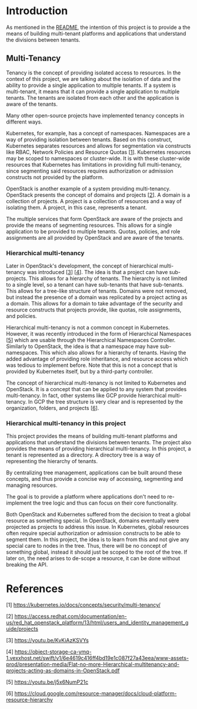 Introduction
============

As mentioned in the [README](../README/md), the intention of this project is to
provide a the means of building multi-tenant platforms and applications that
understand the divisions between tenants.

## Multi-Tenancy

Tenancy is the concept of providing isolated access to resources. In the context of
this project, we are talking about the isolation of data and the ability to provide
a single application to multiple tenants. If a system is multi-tenant, it means that
it can provide a single application to multiple tenants. The tenants are isolated
from each other and the application is aware of the tenants.

Many other open-source projects have implemented tenancy concepts in different ways.

Kubernetes, for example, has a concept of namespaces. Namespaces are a way of
providing isolation between tenants. Based on this construct, Kubernetes separates
resources and allows for segmentation via constructs like RBAC, Network Policies and
Resource Quotas [[1](https://kubernetes.io/docs/concepts/security/multi-tenancy/)].
Kubernetes resources may be scoped to namespaces or cluster-wide.
It is with these cluster-wide resources that Kubernetes has limitations in providing
full multi-tenancy, since segmenting said resources requires authorization or 
admission constructs not provided by the platform.

OpenStack is another example of a system providing multi-tenancy. OpenStack presents
the concept of domains and projects
[[2](https://access.redhat.com/documentation/en-us/red_hat_openstack_platform/13/html/users_and_identity_management_guide/projects)].
A domain is a collection of projects. A project is a collection of resources and a way
of isolating them. A project, in this case, represents a tenant.

The multiple services that form OpenStack are aware of the projects and provide the
means of segmenting resources. This allows for a single application to be provided
to multiple tenants. Quotas, policies, and role assignments are all provided by
OpenStack and are aware of the tenants.

### Hierarchical multi-tenancy

Later in OpenStack's development, the concept of hierarchical multi-tenancy was
introduced
[[3](https://youtu.be/KvKiAzKSVYs)]
[[4](https://object-storage-ca-ymq-1.vexxhost.net/swift/v1/6e4619c416ff4bd19e1c087f27a43eea/www-assets-prod/presentation-media/Flat-no-more-Hierarchical-multitenancy-and-projects-acting-as-domains-in-OpenStack.pdf)].
The idea is that a project can have sub-projects. This allows for a
hierarchy of tenants. The hierarchy is not limited to a single level, so a tenant
can have sub-tenants that have sub-tenants. This allows for a tree-like structure
of tenants. Domains were not removed, but instead the presence of a domain
was replicated by a project acting as a domain. This allows for a domain to take
advantage of the security and resource constructs that projects provide, like quotas,
role assignments, and policies.

Hierarchical multi-tenancy is not a common concept in Kubernetes. However, it was
recently introduced in the form of Hierarchical Namespaces
[[5](https://youtu.be/j5x6NumP21c)] which are usable through the Hierarchical
Namespaces Controller. Similarly to OpenStack, the idea is that a namespace may
have sub-namespaces. This which also allows for a hierarchy of tenants. Having
the added advantage of providing role inheritance, and resource access which was
tedious to implement before. Note that this is not a concept that is provided by
Kubernetes itself, but by a third-party controller.

The concept of hierarchical multi-tenancy is not limited to Kubernetes and OpenStack.
It is a concept that can be applied to any system that provides multi-tenancy.
In fact, other systems like GCP provide hierarchical multi-tenancy. In GCP the tree
structure is very clear and is represented by the organization, folders, and projects 
[[6](https://cloud.google.com/resource-manager/docs/cloud-platform-resource-hierarchy)].

### Hierarchical multi-tenancy in this project

This project provides the means of building multi-tenant platforms and applications
that understand the divisions between tenants. The project also provides the means
of providing hierarchical multi-tenancy. In this project, a tenant is represented as
a directory. A directory tree is a way of representing the hierarchy of tenants.

By centralizing tree management, applications can be built around these concepts,
and thus provide a concise way of accessing, segmenting and managing resources.

The goal is to provide a platform where applications don't need to re-implement
the tree logic and thus can focus on their core functionality.

Both OpenStack and Kubernetes suffered from the decision to treat a global resource
as something special. In OpenStack, domains eventually were projected as projects
to address this issue. In Kubernetes, global resources often require special
authorization or admission constructs to be able to segment them. In this project,
the idea is to learn from this and not give any special care to nodes in the tree.
Thus, there will be no concept of something global, instead it should just be scoped
to the root of the tree. If later on, the need arises to de-scope a resource, it
can be done without breaking the API.

# References

[1] https://kubernetes.io/docs/concepts/security/multi-tenancy/

[2] https://access.redhat.com/documentation/en-us/red_hat_openstack_platform/13/html/users_and_identity_management_guide/projects

[3] https://youtu.be/KvKiAzKSVYs

[4] https://object-storage-ca-ymq-1.vexxhost.net/swift/v1/6e4619c416ff4bd19e1c087f27a43eea/www-assets-prod/presentation-media/Flat-no-more-Hierarchical-multitenancy-and-projects-acting-as-domains-in-OpenStack.pdf

[5] https://youtu.be/j5x6NumP21c

[6] https://cloud.google.com/resource-manager/docs/cloud-platform-resource-hierarchy